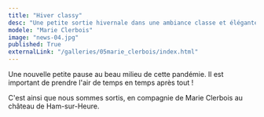 ```yaml
---
title: "Hiver classy"
desc: "Une petite sortie hivernale dans une ambiance classe et élégante."
modele: "Marie Clerbois"
image: "news-04.jpg"
published: True
externalLink: "/galleries/05marie_clerbois/index.html"
---
```

Une nouvelle petite pause au beau milieu de cette pandémie. Il est important de prendre l'air de temps en temps après tout !

C'est ainsi que nous sommes sortis, en compagnie de Marie Clerbois au château de Ham-sur-Heure.

